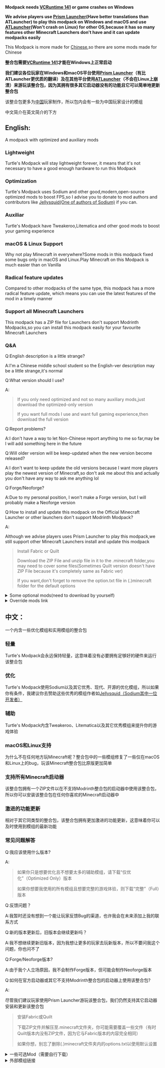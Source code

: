 **Modpack needs [VCRuntime 141](https://learn.microsoft.com/cpp/windows/latest-supported-vc-redist?view=msvc-170#visual-studio-2015-2017-2019-and-2022) or game crashes on Windows**

**We advise players use [Prism Launcher](https://prismlauncher.org/)(Have better translations than ATLauncher) to play this modpack on Windows and macOS and use [ATLauncher](https://atlauncher.com/)(Won't crash on Linux) for other OS,because it has so many features other Minecraft Launchers don't have and it can update modpacks easily**

This Modpack is more made for [Chinese](https://en.m.wikipedia.org/wiki/China),so there are some mods made for Chinese

**整合包需要[VCRuntime 141](https://learn.microsoft.com/cpp/windows/latest-supported-vc-redist?view=msvc-170#visual-studio-2015-2017-2019-and-2022)才能在Windows上正常启动**

**我们建议各位玩家在Windows和macOS平台使用[Prism Launcher](https://prismlauncher.org/)（有比ATLauncher更优质的翻译）及在其他平台使用[ATLauncher](https://atlauncher.com/)（不会在Linux上崩溃）来游玩该整合包，因为其拥有很多其它启动器没有的功能且它可以简单地更新整合包**

该整合包更多为[中国](https://baike.baidu.com/item/%E4%B8%AD%E5%9B%BD/1122445)玩家制作，所以包内会有一些为中国玩家设计的模组

中文简介在英文简介的下方

## **English**:
A modpack with optimized and auxiliary mods
### **Lightweight**
Turtle's Modpack will stay lightweight forever, it means that it's not necessary to have a good enough hardware to run this Modpack
### **Optimization**
Turtle's Modpack uses Sodium and other good,modern,open-source optimized mods to boost FPS,so I advise you to donate to mod authors and contributors like [Jellysquid(One of authors of Sodium)](https://jellysquid.me/donate) if you can.
### **Auxiliar**
Turtle's Modpack have Tweakeroo,Litematica and other good mods to boost your gaming experience
### **macOS & Linux Support**
Why not play Minecraft in  everywhere?Some mods in this modpack fixed some bugs only in macOS and Linux.Play Minecraft on this Modpack is much easier than on Vanilla
### **Radical feature updates**
Compared to other modpacks of the same type, this modpack has a more radical feature update, which means you can use the latest features of the mod in a timely manner
### **Support all Minecraft Launchers**
This modpack has a ZIP file for Launchers don't support Modrinth Modpacks,so you can install this modpack easily for your favourite Minecraft Launchers
### **Q&A**
Q:English description is a little strange?

A:I'm a Chinese middle school student so the English-ver description may be a little strange,it's normal

Q:What version should I use?

A:
> If you only need optimized and not so many auxiliary mods,just download the optimized-only version
> 
> If you want full mods I use and want full gaming experience,then download the full version

Q:Report problems?

A:I don't have a way to let Non-Chinese report anything to me so far,may be I will add something here in the future

Q:Will older version will be keep-updated when the new version become released?

A:I don't want to keep update the old versions because I want  more players play the newest version of Minecraft,so don't ask me about this and actually you don't have any way to ask me anything lol

Q:Forge/Neoforge?

A:Due to my personal position, I won't make a Forge version, but I will probably make a Neoforge version

Q:How to install and update this modpack on the Official Minecraft Launcher or other launchers don't support Modrinth Modpack?

A:

Although we advise players uses Prism Launcher to play this modpack,we still support other Minecraft Launchers install and update this modpack
>Install Fabric or Quilt
>
> Download the ZIP File and unzip file in it to the .minecraft folder,you may need to cover some files(Sometimes Quilt version doesn't have ZIP File because it's completely same as Fabric ver)
> 
> If you want,don't forget to remove the option.txt file in (.)minecraft folder for the default options

<details>
<summary>Some optional mods(need to download by yourself)</summary>

[Masa Family Chinese/Pinyin search support](https://www.bilibili.com/video/BV1Gp4y1j7aa?vd_source=01068f3f51620305d1c1f7490dcc22bf)

[Baritone](https://github.com/cabaletta/baritone)

[BedrockSkinUtility](https://github.com/Camotoy/BedrockSkinUtility)

</details>

<details>
<summary>Override mods link</summary>

[Masa Family Mods 1.21 Sakura Version](https://github.com/sakura-ryoko)

[Carpet mod for 1.20.6+](https://www.curseforge.com/minecraft/mc-mods/carpet)
</details>

## **中文**：
一个内含一些优化模组和实用模组的整合包
### **轻量**
Turtle's Modpack会永远保持轻量，这意味着没有必要拥有足够好的硬件来运行该整合包
### **优化**
Turtle's Modpack使用Sodium以及其它优秀、现代、开源的优化模组，所以如果你有条件，我建议你去赞助这些优秀的模组作者如[Jellysquid（Sodium其中一位开发者）](https://jellysquid.me/donate) 
### **辅助**
Turtle's Modpack内含Tweakeroo、Litematica以及其它优秀模组来提升你的游戏体验
### **macOS和Linux支持**
为什么不在任何地方玩Minecraft呢？整合包中的一些模组修复了一些仅在macOS和Linux上的bug，玩该Minecraft整合包比原版更加简单
### **支持所有Minecraft启动器**
该整合包拥有一个ZIP文件以在不支持Modrinth整合包的启动器中使用该整合包，所以你可以安装该整合包在任何你喜欢的Minecraft启动器中
### **激进的功能更新**
相对于其它同类型的整合包，该整合包拥有更加激进的功能更新，这意味着你可以及时使用到模组的最新功能
### **常见问题解答**
Q:我应该使用什么版本?

A:
> 如果你只是想要优化且不想要太多的辅助模组，请下载“仅优化”（Optimized Only）版本
> 
> 如果你想要我使用的所有模组且想要完整的游戏体验，则下载“完整”（Full）版本

Q:反馈问题？

A:我暂时还没有想到一个能让玩家反馈Bug的渠道，也许我会在未来添加上我的联系方式

Q:新的版本更新后，旧版本会继续更新吗？

A:我不想继续更新旧版本，因为我想让更多的玩家去玩新版本，所以不要问我这个问题，你也问不了

Q:Forge/Neoforge版本?

A:由于我个人立场原因，我不会制作Forge版本，但可能会制作Neoforge版本

Q:如何在官方启动器或其它不支持Modrinth整合包的启动器上使用该整合包?

A:

尽管我们建议玩家使用Prism Launcher游玩该整合包，我们仍然支持其它启动器安装和更新该整合包
> 安装Fabric或Quilt
> 
> 下载ZIP文件并解压至.minecraft文件夹，你可能需要覆盖一些文件（有时Quilt版本内没有ZIP文件，因为它与Fabric版本的内容完全相同）
> 
> 如果你想，别忘了删除(.)minecraft文件夹内的options.txt以使用默认设置


<details>
<summary>一些可选Mod（需要自行下载）</summary>

[Masa全家桶汉字/拼音搜索支持](https://www.bilibili.com/video/BV1Gp4y1j7aa?vd_source=01068f3f51620305d1c1f7490dcc22bf)

[Baritone](https://github.com/cabaletta/baritone)

[BedrockSkinUtility](https://github.com/Camotoy/BedrockSkinUtility)

</details>

<details>
<summary>外部模组链接</summary>

[Masa全家桶1.21 Sakura版本](https://github.com/sakura-ryoko)

[适用于1.20.6及以上版本的Carpet模组](https://www.curseforge.com/minecraft/mc-mods/carpet)
</details>
